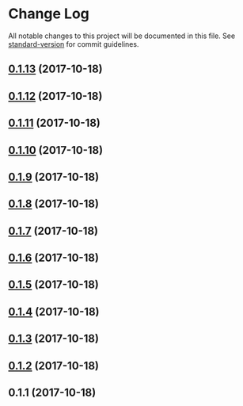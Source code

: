 # Change Log

All notable changes to this project will be documented in this file. See [standard-version](https://github.com/conventional-changelog/standard-version) for commit guidelines.

<a name="0.1.13"></a>
## [0.1.13](https://github.com/lernejaro/core/compare/v0.1.12...v0.1.13) (2017-10-18)



<a name="0.1.12"></a>
## [0.1.12](https://github.com/lernejaro/core/compare/v0.1.11...v0.1.12) (2017-10-18)



<a name="0.1.11"></a>
## [0.1.11](https://github.com/lernejaro/core/compare/v0.1.10...v0.1.11) (2017-10-18)



<a name="0.1.10"></a>
## [0.1.10](https://github.com/lernejaro/core/compare/v0.1.9...v0.1.10) (2017-10-18)



<a name="0.1.9"></a>
## [0.1.9](https://github.com/lernejaro/core/compare/v0.1.8...v0.1.9) (2017-10-18)



<a name="0.1.8"></a>
## [0.1.8](https://github.com/lernejaro/core/compare/v0.1.7...v0.1.8) (2017-10-18)



<a name="0.1.7"></a>
## [0.1.7](https://github.com/lernejaro/core/compare/v0.1.6...v0.1.7) (2017-10-18)



<a name="0.1.6"></a>
## [0.1.6](https://github.com/lernejaro/core/compare/v0.1.5...v0.1.6) (2017-10-18)



<a name="0.1.5"></a>
## [0.1.5](https://github.com/lernejaro/core/compare/v0.1.4...v0.1.5) (2017-10-18)



<a name="0.1.4"></a>
## [0.1.4](https://github.com/lernejaro/core/compare/v0.1.3...v0.1.4) (2017-10-18)



<a name="0.1.3"></a>
## [0.1.3](https://github.com/lernejaro/core/compare/v0.1.2...v0.1.3) (2017-10-18)



<a name="0.1.2"></a>
## [0.1.2](https://github.com/lernejaro/core/compare/v0.1.1...v0.1.2) (2017-10-18)



<a name="0.1.1"></a>
## 0.1.1 (2017-10-18)
